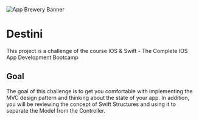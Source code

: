![App Brewery Banner](Documentation/AppBreweryBanner.png)

# Destini

This project is a challenge of the course IOS & Swift - The Complete IOS App Development Bootcamp

## Goal

The goal of this challenge is to get you comfortable with implementing the MVC design pattern and thinking about the state of your app. In addition, you will be reviewing the concept of Swift Structures and using it to separate the Model from the Controller.
